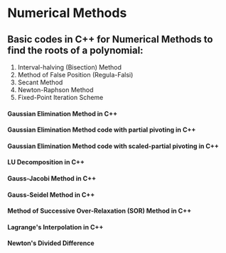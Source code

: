 # Numerical Methods

## Basic codes in C++ for Numerical Methods to find the roots of a polynomial:
1. Interval-halving (Bisection) Method
2. Method of False Position (Regula-Falsi)
3. Secant Method
4. Newton-Raphson Method
5. Fixed-Point Iteration Scheme

#### Gaussian Elimination Method in C++

#### Gaussian Elimination Method code with partial pivoting in C++

#### Gaussian Elimination Method code with scaled-partial pivoting in C++

#### LU Decomposition in C++

#### Gauss-Jacobi Method in C++

#### Gauss-Seidel Method in C++

#### Method of Successive Over-Relaxation (SOR) Method in C++

#### Lagrange's Interpolation in C++

#### Newton's Divided Difference
